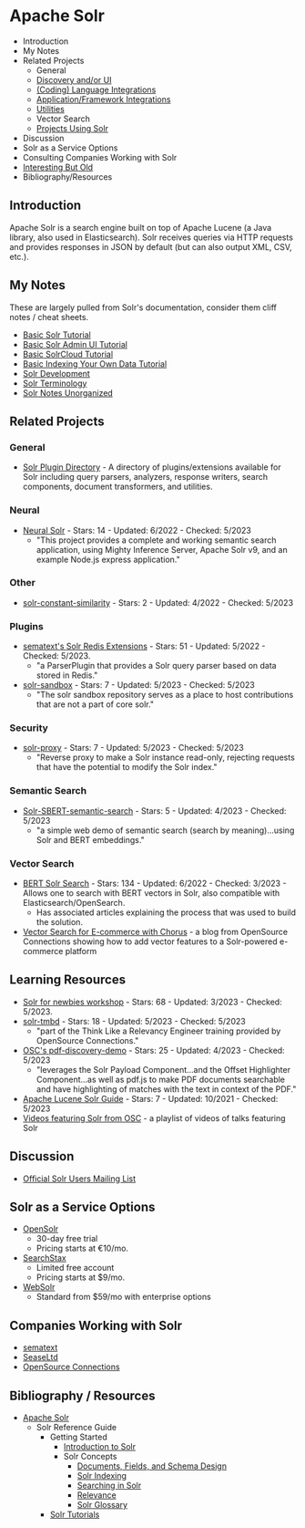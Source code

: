 # Apache Solr
- Introduction
- My Notes
- Related Projects
    - General
    - [Discovery and/or UI](./solr/solr-resources-ui.md)
    - [(Coding) Language Integrations](./solr/solr-resources-code.md)
    - [Application/Framework Integrations](./solr/solr-resources-app-framework-integrations.md)
    - [Utilities](./solr/solr-resources-utilities.md)
    - Vector Search
    - [Projects Using Solr](./solr/solr-resources-used-by.md)
- Discussion
- Solr as a Service Options
- Consulting Companies Working with Solr
- [Interesting But Old](./solr/solr-resources-interesting-old.md)
- Bibliography/Resources

## Introduction
Apache Solr is a search engine built on top of Apache Lucene (a Java library, also used in Elasticsearch). Solr receives queries via HTTP requests and provides responses in JSON by default (but can also output XML, CSV, etc.).

## My Notes
These are largely pulled from Solr's documentation, consider them cliff notes / cheat sheets.
- [Basic Solr Tutorial](./solr/basic-tutorial.md)
- [Basic Solr Admin UI Tutorial](./solr/basic-admin-ui-tutorial.md)
- [Basic SolrCloud Tutorial](./solr/basic-solrcloud-tutorial.md)
- [Basic Indexing Your Own Data Tutorial](./solr/basic-indexing-your-own-data.md)
- [Solr Development](./solr/solr-development.md)
- [Solr Terminology](./solr/solr-terminology.md)
- [Solr Notes Unorganized](./solr/solr-notes.md)

## Related Projects

### General
- [Solr Plugin Directory](https://solr.cool/) - A directory of plugins/extensions available for Solr including query parsers, analyzers, response writers, search components, document transformers, and utilities.

### Neural
- [Neural Solr](https://github.com/maxdotio/neural-solr) - Stars: 14 - Updated: 6/2022 - Checked: 5/2023
    - "This project provides a complete and working semantic search application, using Mighty Inference Server, Apache Solr v9, and an example Node.js express application."

### Other
- [solr-constant-similarity](https://github.com/freedev/solr-constant-similarity) - Stars: 2 - Updated: 4/2022 - Checked: 5/2023

### Plugins
- [sematext's Solr Redis Extensions](https://github.com/sematext/solr-redis) - Stars: 51 - Updated: 5/2022 - Checked: 5/2023.
    - "a ParserPlugin that provides a Solr query parser based on data stored in Redis."
- [solr-sandbox](https://github.com/apache/solr-sandbox) - Stars: 7 - Updated: 5/2023 - Checked: 5/2023
    - "The solr sandbox repository serves as a place to host contributions that are not a part of core solr."

### Security
- [solr-proxy](https://github.com/Trott/solr-proxy) - Stars: 7 - Updated: 5/2023 - Checked: 5/2023
    - "Reverse proxy to make a Solr instance read-only, rejecting requests that have the potential to modify the Solr index."

### Semantic Search
- [Solr-SBERT-semantic-search](https://github.com/tkhang1999/Solr-SBERT-semantic-search) - Stars: 5 - Updated: 4/2023 - Checked: 5/2023
    - "a simple web demo of semantic search (search by meaning)...using Solr and BERT embeddings."

### Vector Search
- [BERT Solr Search](https://github.com/DmitryKey/bert-solr-search) - Stars: 134 - Updated: 6/2022 - Checked: 3/2023 - Allows one to search with BERT vectors in Solr, also compatible with Elasticsearch/OpenSearch.
    - Has associated articles explaining the process that was used to build the solution.
- [Vector Search for E-commerce with Chorus](https://opensourceconnections.com/blog/2023/03/22/building-vector-search-in-chorus-a-technical-deep-dive/) - a blog from OpenSource Connections showing how to add vector features to a Solr-powered e-commerce platform

## Learning Resources
- [Solr for newbies workshop](https://github.com/hectorcorrea/solr-for-newbies) - Stars: 68 - Updated: 3/2023 - Checked: 5/2023.
- [solr-tmbd](https://github.com/o19s/solr-tmdb) - Stars: 18 - Updated: 5/2023 - Checked: 5/2023
    - "part of the Think Like a Relevancy Engineer training provided by OpenSource Connections."
- [OSC's pdf-discovery-demo](https://github.com/o19s/pdf-discovery-demo) - Stars: 25 - Updated: 4/2023 - Checked: 5/2023
    - "leverages the Solr Payload Component...and the Offset Highlighter Component...as well as pdf.js to make PDF documents searchable and have highlighting of matches with the text in context of the PDF."
- [Apache Lucene Solr Guide](https://github.com/mikeroyal/Apache-Lucene-Solr-Guide) - Stars: 7 - Updated: 10/2021 - Checked: 5/2023
- [Videos featuring Solr from OSC](https://www.youtube.com/playlist?list=PLCoJWKqBHERuLJgmR0PhiXmS3TUYjWatW) - a playlist of videos of talks featuring Solr

## Discussion
- [Official Solr Users Mailing List](https://lists.apache.org/list.html?users@solr.apache.org)

## Solr as a Service Options
- [OpenSolr](https://opensolr.com/)
    - 30-day free trial
    - Pricing starts at €10/mo.
- [SearchStax](https://www.searchstax.com/)
    - Limited free account
    - Pricing starts at $9/mo.
- [WebSolr](https://www.websolr.com/)
    - Standard from $59/mo with enterprise options

## Companies Working with Solr
- [sematext](https://sematext.com/)
- [SeaseLtd](https://sease.io/)
- [OpenSource Connections](https://www.opensourceconnections.com)


## Bibliography / Resources
- [Apache Solr](https://solr.apache.org/)
    - Solr Reference Guide
        - Getting Started
            - [Introduction to Solr](https://solr.apache.org/guide/solr/latest/getting-started/introduction.html)
            - Solr Concepts
                - [Documents, Fields, and Schema Design](https://solr.apache.org/guide/solr/latest/getting-started/documents-fields-schema-design.html)
                - [Solr Indexing](https://solr.apache.org/guide/solr/latest/getting-started/solr-indexing.html)
                - [Searching in Solr](https://solr.apache.org/guide/solr/latest/getting-started/searching-in-solr.html)
                - [Relevance](https://solr.apache.org/guide/solr/latest/getting-started/relevance.html)
                - [Solr Glossary](https://solr.apache.org/guide/solr/latest/getting-started/solr-glossary.html)
        - [Solr Tutorials](https://solr.apache.org/guide/solr/latest/getting-started/solr-tutorial.html)
        
